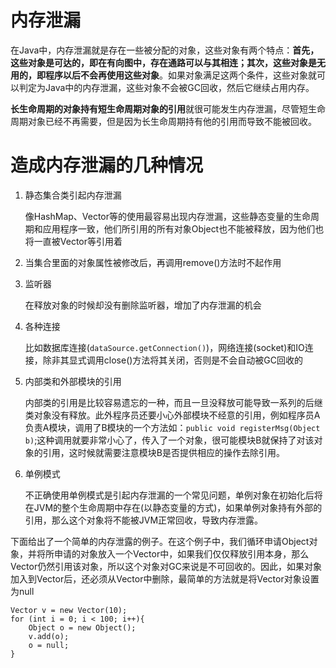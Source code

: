 # 内存泄漏

在Java中，内存泄漏就是存在一些被分配的对象，这些对象有两个特点：**首先，这些对象是可达的，即在有向图中，存在通路可以与其相连；其次，这些对象是无用的，即程序以后不会再使用这些对象**。如果对象满足这两个条件，这些对象就可以判定为Java中的内存泄漏，这些对象不会被GC回收，然后它继续占用内存。

**长生命周期的对象持有短生命周期对象的引用**就很可能发生内存泄漏，尽管短生命周期对象已经不再需要，但是因为长生命周期持有他的引用而导致不能被回收。

# 造成内存泄漏的几种情况

1. 静态集合类引起内存泄漏

   像HashMap、Vector等的使用最容易出现内存泄漏，这些静态变量的生命周期和应用程序一致，他们所引用的所有对象Object也不能被释放，因为他们也将一直被Vector等引用着

2. 当集合里面的对象属性被修改后，再调用remove()方法时不起作用

3. 监听器

   在释放对象的时候却没有删除监听器，增加了内存泄漏的机会

4. 各种连接

   比如数据库连接(`dataSource.getConnection()`)，网络连接(socket)和IO连接，除非其显式调用close()方法将其关闭，否则是不会自动被GC回收的

5. 内部类和外部模块的引用

   内部类的引用是比较容易遗忘的一种，而且一旦没释放可能导致一系列的后继类对象没有释放。此外程序员还要小心外部模块不经意的引用，例如程序员A负责A模块，调用了B模块的一个方法如：`public void registerMsg(Object b)`;这种调用就要非常小心了，传入了一个对象，很可能模块B就保持了对该对象的引用，这时候就需要注意模块B是否提供相应的操作去除引用。

6. 单例模式

   不正确使用单例模式是引起内存泄漏的一个常见问题，单例对象在初始化后将在JVM的整个生命周期中存在(以静态变量的方式)，如果单例对象持有外部的引用，那么这个对象将不能被JVM正常回收，导致内存泄露。

下面给出了一个简单的内存泄露的例子。在这个例子中，我们循环申请Object对象，并将所申请的对象放入一个Vector中，如果我们仅仅释放引用本身，那么Vector仍然引用该对象，所以这个对象对GC来说是不可回收的。因此，如果对象加入到Vector后，还必须从Vector中删除，最简单的方法就是将Vector对象设置为null

```
Vector v = new Vector(10);
for (int i = 0; i < 100; i++){
    Object o = new Object();
    v.add(o);
    o = null;
}
```

